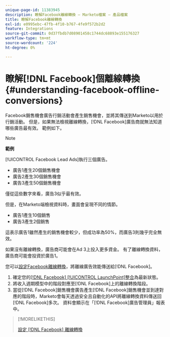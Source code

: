 ```yaml
---
unique-page-id: 11383945
description: 瞭解Facebook離線轉換 — Marketo檔案 — 產品檔案
title: 瞭解Facebook離線轉換
exl-id: e0995ebc-47fb-4f10-b767-4fe9f572b2d2
feature: Integrations
source-git-commit: 0d37fbdb7d08901458c1744dc68893e155176327
workflow-type: tm+mt
source-wordcount: '224'
ht-degree: 0%

---
```


# 瞭解[!DNL Facebook]個離線轉換 {#understanding-facebook-offline-conversions}

Facebook銷售機會廣告行銷活動會產生銷售機會，並將其傳送到Marketo以用於行銷活動。 但是，如果無法檢視離線轉換，[!DNL Facebook]廣告商就無法知道哪些廣告最有效。 範例如下。

>[!NOTE]
>
>**範例**
>
>[!UICONTROL Facebook Lead Ads]執行三個廣告。
>
>* 廣告1產生20個銷售機會
>* 廣告2產生30個銷售機會
>* 廣告3產生50個銷售機會
>
>僅從這些數字來看，廣告3似乎最有效。
>
>但是，在Marketo端檢視資料時，畫面會呈現不同的情節。
>
>* 廣告1產生10個銷售
>* 廣告3產生2個銷售
>
>這表示廣告1雖然產生的銷售機會較少，但成功率為50%，而廣告3則幾乎完全無效。
>
>如果沒有離線轉換，廣告商可能會在Ad 3上投入更多資金。 有了離線轉換資料，廣告商可能會投資於廣告1。

您可以[設定Facebook離線轉換](/help/marketo/product-docs/demand-generation/facebook/set-up-facebook-offline-conversions.md)，將離線廣告效能傳送給[!DNL Facebook]。

1. 確定您的[[!DNL Facebook] [!UICONTROL LaunchPoint]整合](/help/marketo/product-docs/demand-generation/ad-network-integrations/add-facebook-custom-audiences-as-a-launchpoint-service.md)為最新狀態。
1. 將收入週期模型中的階段對應至[!DNL Facebook]上的離線轉換階段。
1. 當從[!DNL Facebook]銷售機會廣告產生[!DNL Facebook]銷售機會並到達對應的階段時，Marketo會每天透過安全且自動化的API將離線轉換資料傳送回[!DNL Facebook]多次。 資料會顯示在「[!DNL Facebook]廣告管理員」報表中。

>[!MORELIKETHIS]
>
>[設定 [!DNL Facebook] 離線轉換](/help/marketo/product-docs/demand-generation/facebook/set-up-facebook-offline-conversions.md)
